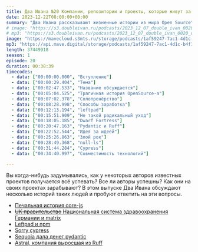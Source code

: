 ```yaml
---
title: Два Ивана №20 Компании, репозитории и проекты, которые живут за счет одного человека
date: 2023-12-22T08:00:00+00:00
summary: "Два Ивана рассказывают жизненные истории из мира Open Source"
# image: "https://s3.doubleivan.ru/podcasts/2023_12_07_double_ivan_0020_one_man_operations.jpg"
# mp3: "https://s3.doubleivan.ru/podcasts/2023_12_07_double_ivan_0020_one_man_operations.mp3"
image: "https://mavecloud.s3mts.ru/storage/podcasts/1af59247-7ac1-4d1c-b4f1-fd950f3daf15/images/c66fda66-458c-499b-82cc-a50350c9a3de.jpg"
mp3: "https://api.mave.digital/storage/podcasts/1af59247-7ac1-4d1c-b4f1-fd950f3daf15/episodes/c66fda66-458c-499b-82cc-a50350c9a3de.mp3"
length: 37449918
season: 1
episode: 20
duration: 00:38:39
timecodes:
  - data: ["00:00:00.000", "Вступление"]
  - data: ["00:00:29.404", "Тема"]
  - data: ["00:02:47.533", "Название обсуждается"]
  - data: ["00:05:04.525", "Трагичная история OpenSource-a"]
  - data: ["00:07:02.378", "Солопренёрство"]
  - data: ["00:08:28.998", "Способы заработка"]
  - data: ["00:12:13.194", "leftpad"]
  - data: ["00:15:51.909", "Не такой радикальный уход"]
  - data: ["00:18:05.185", "Dwarf Fortress"]
  - data: ["00:20:47.163", "Pydantic и Ruff"]
  - data: ["00:22:52.544", "Идея за идеей"]
  - data: ["00:25:26.863", "Злой рок"]
  - data: ["00:28:49.368", "null-ls"]
  - data: ["00:31:44.284", "Cypress"]
  - data: ["00:34:40.997", "Совместимость технологий"]

---
```


Вы когда-нибудь задумывались, как у некоторых авторов известных проектов получается всё успевать? Все ли авторы успешны? Как они на своих проектах зарабывают? В этом выпуске Два Ивана обсуждают несколько историй таких людей и пробуют ответить на эти вопросы.

<!-- links -->

- [Печальная история core-js](https://github.com/zloirock/core-js/blob/master/docs/2023-02-14-so-whats-next.md)
- [~~UK правительство~~ Национальная система здравоохранения Германии и matrix](https://matrix.org/blog/2021/07/21/germany-s-national-healthcare-system-adopts-matrix/)
- [Leftpad и npm](https://blog.npmjs.org/post/141577284765/kik-left-pad-and-npm)
- [Sorry cypress](https://t.me/valya_reads_issue/337)
- [Sequoia дала денег pydantic](https://techcrunch.com/2023/02/16/sequoia-backs-open-source-data-validation-framework-pydantic-to-commercialize-with-cloud-services/)
- [Astral, компания выросшая из Ruff](https://astral.sh/blog/announcing-astral-the-company-behind-ruff)

